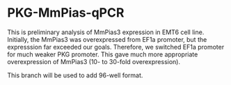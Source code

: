 # PKG-MmPias-qPCR
This is preliminary analysis of MmPias3 expression in EMT6 cell line. Initially, the MmPias3 was overexpressed from EF1a promoter, but the expresssion far exceeded our goals. Therefore, we switched EF1a promoter for much weaker PKG promoter. This gave much more appropriate overexpression of MmPias3 (10- to 30-fold overexpression).

This branch will be used to add 96-well format.
